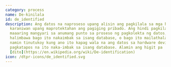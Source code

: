 ```yaml
---
category: process
name: De-kinilala
id: de_identified
description: Ang datos na naproseso upang alisin ang pagkilala sa mga halaga,
  karaniwan upang maprotektahan ang pagiging pribado. Ang hindi pagkilala ay
  maaaring mangyari sa anumang punto sa proseso ng pagkolekta ng datos,
  halimbawa bago ito nakaimbak sa isang database, o bago ito mailathala. Dito
  namin tinutukoy kung ano ito kapag wala na ang datos sa hardware device, o
  pagkatapos na ito naka-imbak sa isang database. Alamin ang higit pa
  [dito](https://en.wikipedia.org/wiki/De-identification)
icon: /dtpr-icons/de_identified.svg
---
```

